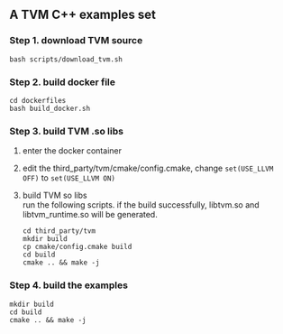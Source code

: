 ## A TVM C++ examples set


### Step 1. download TVM source
```
bash scripts/download_tvm.sh
```

### Step 2. build docker file
```
cd dockerfiles
bash build_docker.sh
```

### Step 3. build TVM .so libs
 1. enter the docker container
 2. edit the third_party/tvm/cmake/config.cmake, change `set(USE_LLVM OFF)` to `set(USE_LLVM ON)`
 3. build TVM so libs  
   run the following scripts. if the build successfully, libtvm.so and libtvm_runtime.so will be generated.

    ```
    cd third_party/tvm
    mkdir build
    cp cmake/config.cmake build
    cd build
    cmake .. && make -j
    ```

### Step 4. build the examples
 ```
 mkdir build
 cd build
 cmake .. && make -j
 ```

